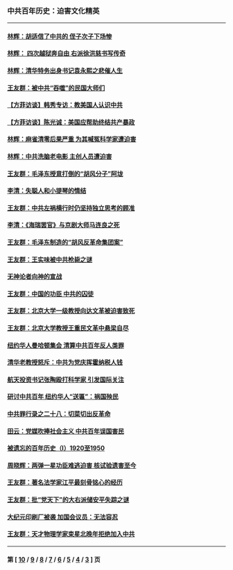 ### 中共百年历史：迫害文化精英
---
#### [林辉：胡适信了中共的 侄子次子下场惨](../../pages/nf1176111/n14019760.md?07200430) 
#### [林辉： 四次越狱奔自由 右派徐洪慈书写传奇](../../pages/nf1176111/n14010438.md?07200430) 
#### [林辉：清华特务出身书记袁永熙之悲催人生](../../pages/nf1176111/n13997413.md?07200430) 
#### [王友群：被中共“吞噬”的民国大师们](../../pages/nf1176111/n13942620.md?07200430) 
#### [【方菲访谈】韩秀专访：教美国人认识中共](../../pages/nf1176111/n13821310.md?07200430) 
#### [【方菲访谈】陈光诚：美国应帮助终结共产暴政](../../pages/nf1176111/n13759521.md?07200430) 
#### [林辉：麻雀清零后果严重 为其喊冤科学家遭迫害](../../pages/nf1176111/n13746900.md?07200430) 
#### [林辉：中共洗脑老电影 主创人员遭迫害](../../pages/nf1176111/n13699437.md?07200430) 
#### [王友群：毛泽东授意打倒的“胡风分子”阿垅](../../pages/nf1176111/n13592541.md?07200430) 
#### [李清：失聪人和小提琴的情结](../../pages/nf1176111/n13459280.md?07200430) 
#### [王友群：中共左祸横行时仍坚持独立思考的顾准](../../pages/nf1176111/n13444722.md?07200430) 
#### [李清：《海瑞罢官》与京剧大师马连良之死](../../pages/nf1176111/n13412316.md?07200430) 
#### [王友群：毛泽东制造的“胡风反革命集团案”](../../pages/nf1176111/n13324909.md?07200430) 
#### [王友群：王实味被中共枪毙之谜](../../pages/nf1176111/n13307502.md?07200430) 
#### [无神论者向神的宣战](../../pages/nf1176111/n13281535.md?07200430) 
#### [王友群：中国的功臣 中共的囚徒](../../pages/nf1176111/n13291790.md?07200430) 
#### [王友群：北京大学一级教授向达文革被迫害致死](../../pages/nf1176111/n13150966.md?07200430) 
#### [王友群：北京大学教授王重民文革中悬梁自尽](../../pages/nf1176111/n13084645.md?07200430) 
#### [纽约华人曼哈顿集会 清算中共百年反人类罪](../../pages/nf1176111/n13084157.md?07200430) 
#### [清华老教授怒斥：中共为党庆挥霍纳税人钱](../../pages/nf1176111/n13071430.md?07200430) 
#### [航天投资书记张陶殴打科学家 引发国际关注](../../pages/nf1176111/n13069132.md?07200430) 
#### [研讨中共百年 纽约华人“送匾”：祸国殃民](../../pages/nf1176111/n13057367.md?07200430) 
#### [中共罪行录之二十八：切菜切出反革命](../../pages/nf1176111/n13030600.md?07200430) 
#### [田云：党媒吹捧社会主义 中共百年误国害民](../../pages/nf1176111/n13006682.md?07200430) 
#### [被遗忘的百年历史（I）1920至1950](../../pages/nf1176111/n12986411.md?07200430) 
#### [周晓辉：两弹一星功臣难逃迫害 核试验遗害至今](../../pages/nf1176111/n12974997.md?07200430) 
#### [王友群：著名法学家江平最刻骨铭心的经历](../../pages/nf1176111/n12970787.md?07200430) 
#### [王友群：批“党天下”的大右派储安平失踪之谜](../../pages/nf1176111/n12954229.md?07200430) 
#### [大纪元印刷厂被袭 加国会议员：无法容忍](../../pages/nf1176111/n12883028.md?07200430) 
#### [王友群：天才物理学家束星北晚年拒绝加入中共](../../pages/nf1176111/n12792913.md?07200430) 

---
#### 第 [ [10](./10.md?07200430) / [9](./9.md?07200430) / [8](./8.md?07200430) / [7](./7.md?07200430) / [6](./6.md?07200430) / [5](./5.md?07200430) / [4](./4.md?07200430) / [3](./3.md?07200430) ] 页
